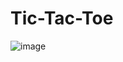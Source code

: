 # Tic-Tac-Toe

![image](https://github.com/MrGoodo/Tic-Tac-Toe/assets/110602771/ebb4f15a-a67d-4fc8-a97f-6951c62400a7)
